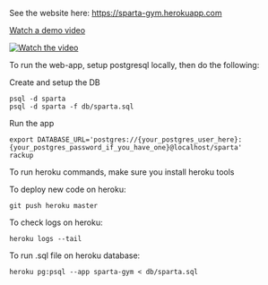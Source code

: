 See the website here: https://sparta-gym.herokuapp.com

[Watch a demo video](https://streamable.com/552aia)

[![Watch the video](https://i.imgur.com/QWlzmBT.png)](https://streamable.com/552aia)

To run the web-app, setup postgresql locally, then do the following:

Create and setup the DB
```
psql -d sparta
psql -d sparta -f db/sparta.sql
```

Run the app
```
export DATABASE_URL='postgres://{your_postgres_user_here}:{your_postgres_password_if_you_have_one}@localhost/sparta'
rackup
```

To run heroku commands, make sure you install heroku tools

To deploy new code on heroku:
```
git push heroku master
```

To check logs on heroku:
```
heroku logs --tail
```

To run .sql file on heroku database:
```
heroku pg:psql --app sparta-gym < db/sparta.sql
```